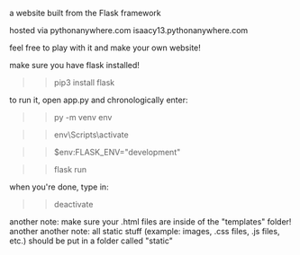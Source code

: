 a website built from the Flask framework

hosted via pythonanywhere.com
isaacy13.pythonanywhere.com

feel free to play with it and make your own website!

make sure you have flask installed!
>> pip3 install flask

to run it, open app.py and chronologically enter:
>> py -m venv env

>> env\Scripts\activate

>> $env:FLASK_ENV="development"

>> flask run

when you're done, type in:
>> deactivate

another note: make sure your .html files are inside of the "templates" folder!
another another note: all static stuff (example: images, .css files, .js files, etc.) should be put in a folder called "static"
